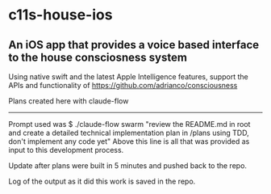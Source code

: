 # c11s-house-ios

## An iOS app that provides a voice based interface to the house consciosness system

Using native swift and the latest Apple Intelligence features, support the APIs and functionality of https://github.com/adrianco/consciousness

Plans created here with claude-flow

------
Prompt used was 
$ ./claude-flow swarm "review the README.md in root and create a detailed technical implementation plan in /plans using TDD, don't implement any code yet"
Above this line is all that was provided as input to this development process.

Update after plans were built in 5 minutes and pushed back to the repo.

Log of the output as it did this work is saved in the repo.
